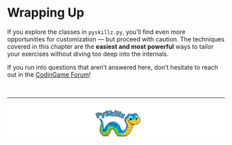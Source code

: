 # Wrapping Up

If you explore the classes in `pyskillz.py`, you’ll find even more opportunities for customization — but proceed with caution. The techniques covered in this chapter are the **easiest and most powerful** ways to tailor your exercises without diving too deep into the internals.

If you run into questions that aren’t answered here, don’t hesitate to reach out in the [CodinGame Forum](https://www.codingame.com/forum)!

<BR>

************

[![PySkillz](../../graphics/PySkillzFooter.png)](skillz-catalog)
